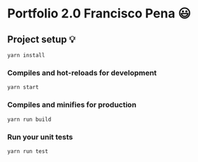 # Portfolio 2.0 Francisco Pena 😃

## Project setup 💡
```
yarn install
```

### Compiles and hot-reloads for development
```
yarn start
```

### Compiles and minifies for production
```
yarn run build
```

### Run your unit tests
```
yarn run test
```